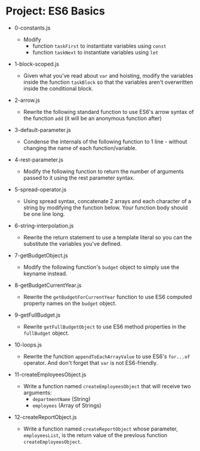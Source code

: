 # Project: ES6 Basics

*   0-constants.js
    - Modify
      - function `taskFirst` to instantiate variables using `const`
      - function `taskNext` to instantiate variables using `let`

*   1-block-scoped.js
    - Given what you've read about `var` and hoisting, modify the variables inside the function `taskBlock` so that the variables aren't overwritten inside the conditional block.

*   2-arrow.js
    - Rewrite the following standard function to use ES6's arrow syntax of the function `add` (it will be an anonymous function after)

*   3-default-parameter.js
    - Condense the internals of the following function to 1 line - without changing the name of each function/variable.

*   4-rest-parameter.js
    - Modify the following function to return the number of arguments passed to it using the rest parameter syntax.

*   5-spread-operator.js
    - Using spread syntax, concatenate 2 arrays and each character of a string by modifying the function below. Your function body should be one line long.

*   6-string-interpolation.js
    - Rewrite the return statement to use a template literal so you can the substitute the variables you've defined.

*   7-getBudgetObject.js
    - Modify the following function's `budget` object to simply use the keyname instead.

*   8-getBudgetCurrentYear.js
    - Rewrite the `getBudgetForCurrentYear` function to use ES6 computed property names on the `budget` object.

*   9-getFullBudget.js
    - Rewrite `getFullBudgetObject` to use ES6 method properties in the `fullBudget` object.

*   10-loops.js
    - Rewrite the function `appendToEachArrayValue` to use ES6's `for...of` operator. And don't forget that `var` is not ES6-friendly.

*   11-createEmployeesObject.js
    - Write a function named `createEmployeesObject` that will receive two arguments:
      - `departmentName` (String)
      - `employees` (Array of Strings)

*   12-createReportObject.js
    - Write a function named `createReportObject` whose parameter, `employeesList`, is the return value of the previous function `createEmployeesObject`.
